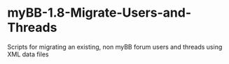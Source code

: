 # myBB-1.8-Migrate-Users-and-Threads
Scripts for migrating an existing, non myBB forum users and threads using XML data files
